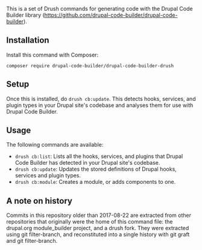 This is a set of Drush commands for generating code with the Drupal Code Builder
library (https://github.com/drupal-code-builder/drupal-code-builder).

## Installation

Install this command with Composer:

`composer require drupal-code-builder/drupal-code-builder-drush`

## Setup

Once this is installed, do `drush cb:update`. This detects hooks, services, and plugin
types in your Drupal site's codebase and analyses them for use with Drupal Code
Builder.

## Usage

The following commands are available:

- `drush cb:list`: Lists all the hooks, services, and plugins that Drupal Code
  Builder has detected in your Drupal site's codebase.
- `drush cb:update`: Updates the stored definitions of Drupal hooks, services
  and plugin types.
- `drush cb:module`: Creates a module, or adds components to one.

## A note on history

Commits in this repository older than 2017-08-22 are extracted from other
repositories that originally were the home of this command file: the drupal.org
module_builder project, and a drush fork.
They were extracted using git filter-branch, and reconstituted into a single
history with git graft and git filter-branch.
